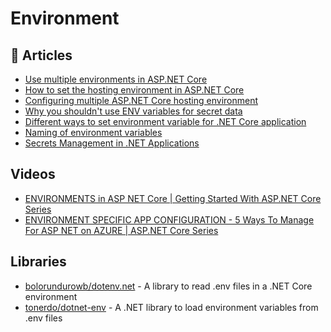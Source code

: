 # Environment

## 📝 Articles
- [Use multiple environments in ASP.NET Core](https://learn.microsoft.com/en-us/aspnet/core/fundamentals/environments)
- [How to set the hosting environment in ASP.NET Core](https://andrewlock.net/how-to-set-the-hosting-environment-in-asp-net-core/)
- [Configuring multiple ASP.NET Core hosting environment](https://procodeguide.com/programming/asp-net-core-hosting-environment/)
- [Why you shouldn't use ENV variables for secret data](https://diogomonica.com/2017/03/27/why-you-shouldnt-use-env-variables-for-secret-data/)
- [Different ways to set environment variable for .NET Core application](https://dejanstojanovic.net/aspnet/2018/july/different-ways-to-set-environment-for-net-core-application/)
- [Naming of environment variables](https://docs.microsoft.com/en-us/aspnet/core/fundamentals/configuration/?view=aspnetcore-6.0#naming-of-environment-variables)
- [Secrets Management in .NET Applications](https://auth0.com/blog/secret-management-in-dotnet-applications/)
## Videos
- [ENVIRONMENTS in ASP NET Core | Getting Started With ASP.NET Core Series](https://www.youtube.com/watch?v=UPgHRiLw4is)
- [ENVIRONMENT SPECIFIC APP CONFIGURATION - 5 Ways To Manage For ASP NET on AZURE | ASP.NET Core Series](https://www.youtube.com/watch?v=wTSu2aCoR7Y&)

## Libraries
- [bolorundurowb/dotenv.net](https://github.com/bolorundurowb/dotenv.net) - A library to read .env files in a .NET Core environment
- [tonerdo/dotnet-env](https://github.com/tonerdo/dotnet-env) - A .NET library to load environment variables from .env files